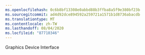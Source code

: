 ```yaml
---
ms.openlocfilehash: 0c6b8bf13308e0abbd88b3ffba8a5f9e380bf23b
ms.sourcegitcommit: ad4d92dce894592a259721a1571b1d8736abacdb
ms.translationtype: MT
ms.contentlocale: zh-TW
ms.lasthandoff: 08/04/2020
ms.locfileid: "87710346"
---
```

Graphics Device Interface
